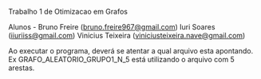 Trabalho 1 de Otimizacao em Grafos

Alunos - Bruno Freire (bruno.freire967@gmail.com)
	     Iuri Soares (iiuriiss@gmail.com)
	     Vinicius Teixeira (viniciusteixeira.nave@gmail.com)
		

Ao executar o programa, deverá se atentar a qual arquivo esta apontando.
Ex GRAFO_ALEATORIO_GRUPO1_N_5 está utilizando o arquivo com 5 arestas.
